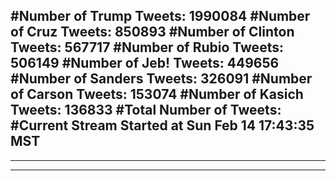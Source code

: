 #Number of Trump Tweets: 1990084
#Number of Cruz Tweets: 850893
#Number of Clinton Tweets: 567717
#Number of Rubio Tweets: 506149
#Number of Jeb! Tweets: 449656
#Number of Sanders Tweets: 326091
#Number of Carson Tweets: 153074
#Number of Kasich Tweets: 136833
#Total Number of Tweets:  
#Current Stream Started at Sun Feb 14 17:43:35 MST
---
---
---
